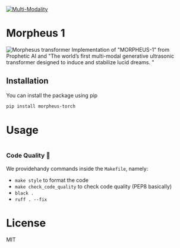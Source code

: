 [![Multi-Modality](agorabanner.png)](https://discord.gg/qUtxnK2NMf)

# Morpheus 1
![Morphesus transformer](morpheus.jpeg)
Implementation of "MORPHEUS-1" from Prophetic AI and "The world’s first multi-modal generative ultrasonic transformer designed to induce and stabilize lucid dreams. "





## Installation

You can install the package using pip

```bash
pip install morpheus-torch
```

# Usage
```python

```



### Code Quality 🧹

We providehandy commands inside the `Makefile`, namely:

- `make style` to format the code
- `make check_code_quality` to check code quality (PEP8 basically)
- `black .`
- `ruff . --fix`

# License
MIT
